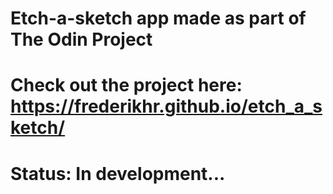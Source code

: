 # Etch-a-sketch app made as part of The Odin Project
# Check out the project here: https://frederikhr.github.io/etch_a_sketch/
# Status: In development...
